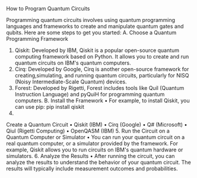 How to Program Quantum Circuits

Programming quantum circuits involves using quantum programming languages and frameworks to create and manipulate quantum gates and qubits. Here are some steps to get you started:
A. Choose a Quantum Programming Framework
   1. Qiskit: Developed by IBM, Qiskit is a popular open-source quantum computing framework 
      based on Python. It allows you to create and run quantum circuits on IBM's quantum 
      computers.
   2. Cirq: Developed by Google, Cirq is another open-source framework for
   creating,simulating, and running quantum circuits, particularly for
   NISQ (Noisy Intermediate-Scale Quantum) devices.
   3. Forest: Developed by Rigetti, Forest includes tools like Quil (Quantum Instruction Language) and pyQuiH for programming quantum computers.
B.
Install the Framework
•
For example, to install Qiskit, you can use pip:
pip install qiskit
4.
Create a Quantum Circuit
•
Qiskit (IBM)
•
Cirq (Google)
•
Q# (Microsoft)
•
Qiul (Rigetti Computing)
•
OpenQASM (IBM)
5.
Run the Circuit on a Quantum Computer or Simulator
•
You can run your quantum circuit on a real quantum computer, or a simulator provided by the framework. For example, Qiskit allows you to run circuits on IBM's quantum hardware or simulators.
6.
Analyze the Results
•
After running the circuit, you can analyze the results to understand the behavior of your quantum circuit. The results will typically include measurement outcomes and probabilities.
